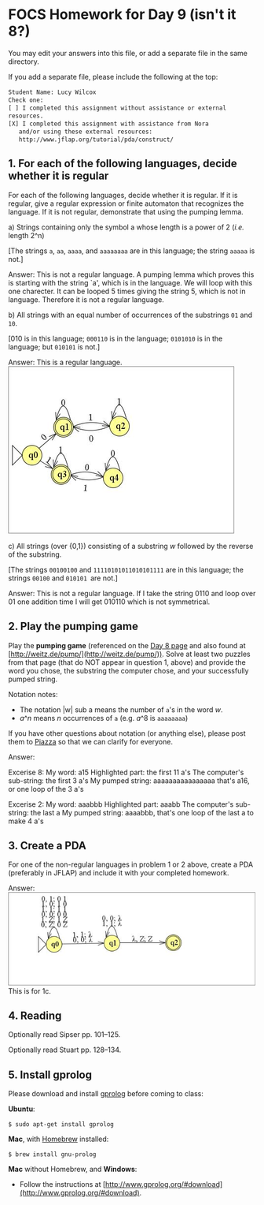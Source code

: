 # FOCS Homework for Day 9 (isn't it 8?)

You may edit your answers into this file, or add a separate file in the same directory.

If you add a separate file, please include the following at the top:

```
Student Name: Lucy Wilcox
Check one:
[ ] I completed this assignment without assistance or external resources.
[X] I completed this assignment with assistance from Nora
   and/or using these external resources: 
   http://www.jflap.org/tutorial/pda/construct/
```

## 1. For each of the following languages, decide whether it is regular

For each of the following languages, decide whether it is regular.  If it is regular, give a regular expression or finite automaton that recognizes the language.  If it is not regular, demonstrate that using the pumping lemma.

a) Strings containing only the symbol a whose length is a power of 2 (*i.e.* length 2^n)

[The strings `a`, `aa`, `aaaa`, and `aaaaaaaa` are in this language; the string `aaaaa` is not.]

Answer:
This is not a regular language. A pumping lemma which proves this is starting with the string `a', which is in the language. We will loop with this one charecter. It can be looped 5 times giving the string 5, which is not in language. Therefore it is not a regular language.

b) All strings with an equal number of occurrences of the substrings `01` and `10`.

[010 is in this language; `000110` is in the language; `0101010` is in the language; but `010101` is not.]

Answer:
This is a regular language.
![Image 1b](1b.jpg)

c) All strings (over {0,1}) consisting of a substring _w_ followed by the reverse of the substring.

[The strings `00100100` and `11110101011010101111` are in this language; the strings `00100` and `010101 `are not.]

Answer:
This is not a regular language. If I take the string 0110 and loop over 01 one addition time I will get 010110 which is not symmetrical.

## 2. Play the pumping game

Play the **pumping game** (referenced on the [Day 8 page](https://sites.google.com/site/focs16fall/in-class-exercises/day-8) and also found at [http://weitz.de/pump/](http://weitz.de/pump/)).  Solve at least two puzzles from that page (that do NOT appear in question 1, above) and provide the word you chose, the substring the computer chose, and your successfully pumped string.

Notation notes:

- The notation |w| sub a means the number of `a`'s in the word _w_.
- _a_^_n_ means _n_ occurrences of `a` (e.g. _a_^8 is `aaaaaaaa`)

If you have other questions about notation (or anything else), please post them to [Piazza](https://piazza.com) so that we can clarify for everyone.

Answer:

Excerise 8:
My word: a15
Highlighted part: the first 11 a's
The computer's sub-string: the first 3 a's
My pumped string: aaaaaaaaaaaaaaaa that's a16, or one loop of the 3 a's

Excerise 2:
My word: aaabbb
Highlighted part: aaabb
The computer's sub-string: the last a
My pumped string: aaaabbb, that's one loop of the last a to make 4 a's

## 3. Create a PDA

For one of the non-regular languages in problem 1 or 2 above, create a PDA (preferably in JFLAP) and include it with your completed homework.

Answer:
![image 3](3.jpg)
This is for 1c.

## 4. Reading

Optionally read Sipser pp. 101–125.

Optionally read Stuart pp. 128–134.

## 5. Install gprolog

Please download and install [gprolog](http://www.gprolog.org) before coming to class:

**Ubuntu**:

	$ sudo apt-get install gprolog

**Mac**, with [Homebrew](http://brew.sh) installed:

	$ brew install gnu-prolog

**Mac** without Homebrew, and **Windows**:

- Follow the instructions at [http://www.gprolog.org/#download](http://www.gprolog.org/#download).
